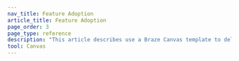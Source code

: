 ```yaml
---
nav_title: Feature Adoption
article_title: Feature Adoption
page_order: 3
page_type: reference
description: "This article describes use a Braze Canvas template to deliver timely personalized messages to highlight the benefits and usage tips."
tool: Canvas
---
```

